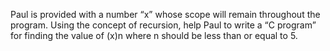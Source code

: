 Paul is provided with a number “x” whose
scope will remain throughout the program. Using the concept of recursion, help Paul
to write a “C program” for finding the value of (x)n where n should be less than or
equal to 5.

